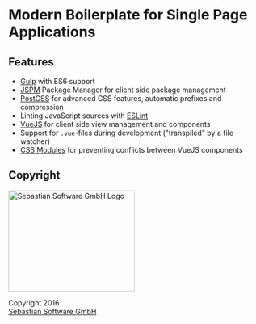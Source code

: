 # Modern Boilerplate for Single Page Applications

## Features

- [Gulp](http://gulpjs.com/) with ES6 support
- [JSPM](http://jspm.io) Package Manager for client side package management
- [PostCSS](http://postcss.org) for advanced CSS features, automatic prefixes and compression
- Linting JavaScript sources with [ESLint](http://eslint.org)
- [VueJS](http://vuejs.org) for client side view management and components
- Support for `.vue`-files during development ("transpiled" by a file watcher)
- [CSS Modules](https://github.com/css-modules/css-modules) for preventing conflicts between VueJS components


## Copyright

<img src="https://raw.githubusercontent.com/sebastian-software/s15e-javascript/master/assets/sebastiansoftware.png" alt="Sebastian Software GmbH Logo" width="250" height="200"/>

Copyright 2016<br/>[Sebastian Software GmbH](http://www.sebastian-software.de)
